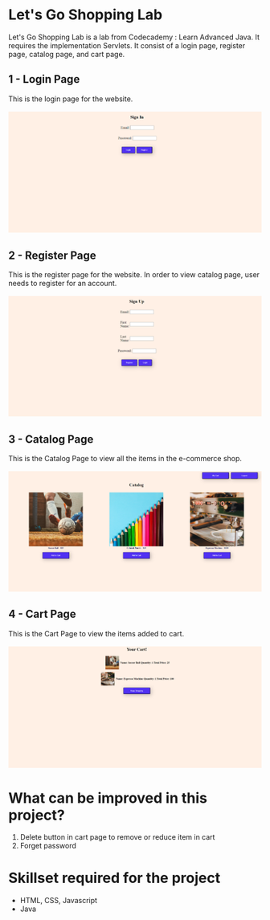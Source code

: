 # Let's Go Shopping Lab
Let's Go Shopping Lab is a lab from Codecademy : Learn Advanced Java. It requires the implementation Servlets.
It consist of a login page, register page, catalog page, and cart page.

## 1 - Login Page
This is the login page for the website.
<br />
<br />
![Image of Login Page](https://github.com/victorjongsoon/LetsGoShoppingLab/blob/main/img/Login%20Page1.PNG)

## 2 - Register Page
This is the register page for the website. In order to view catalog page, user needs to 
register for an account.
<br />
<br />
![Image of Register Page](https://github.com/victorjongsoon/LetsGoShoppingLab/blob/main/img/Register%20Page1.PNG)

## 3 - Catalog Page
This is the Catalog Page to view all the items in the e-commerce shop.
<br />
<br />
![Image of Catalog Page](https://github.com/victorjongsoon/LetsGoShoppingLab/blob/main/img/Catalog%20Page1.PNG)

## 4 - Cart Page
This is the Cart Page to view the items added to cart.
<br />
<br />
![Image of Cart Page](https://github.com/victorjongsoon/LetsGoShoppingLab/blob/main/img/Cart%20Page1.PNG)

# What can be improved in this project?
1. Delete button in cart page to remove or reduce item in cart
2. Forget password 

# Skillset required for  the project
* HTML, CSS, Javascript
* Java

